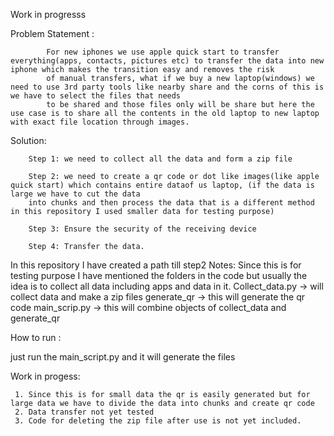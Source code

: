 Work in progresss 


Problem Statement :


            For new iphones we use apple quick start to transfer everything(apps, contacts, pictures etc) to transfer the data into new iphone which makes the transition easy and removes the risk 
            of manual transfers, what if we buy a new laptop(windows) we need to use 3rd party tools like nearby share and the corns of this is we have to select the files that needs 
            to be shared and those files only will be share but here the use case is to share all the contents in the old laptop to new laptop with exact file location through images.


Solution: 

        Step 1: we need to collect all the data and form a zip file

        Step 2: we need to create a qr code or dot like images(like apple quick start) which contains entire dataof us laptop, (if the data is large we have to cut the data
        into chunks and then process the data that is a different method in this repository I used smaller data for testing purpose)

        Step 3: Ensure the security of the receiving device 

        Step 4: Transfer the data.



In this repository I have created a path till step2
Notes: Since this is for testing purpose I have mentioned the folders in the code but usually the idea is to collect all data including apps and data in it. 
Collect_data.py -> will collect data and make a zip files
generate_qr -> this will generate the qr code 
main_scrip.py -> this will combine objects of collect_data and generate_qr 

How to run :

just run the main_script.py and it will generate the files

Work in progess:


     1. Since this is for small data the qr is easily generated but for large data we have to divide the data into chunks and create qr code  
     2. Data transfer not yet tested
     3. Code for deleting the zip file after use is not yet included.  
